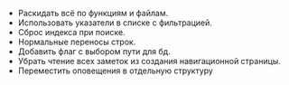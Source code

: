 + Раскидать всё по функциям и файлам.
+ Использовать указатели в списке с фильтрацией.
+ Сброс индекса при поиске.
+ Нормальные переносы строк.
+ Добавить флаг с выбором пути для бд.
+ Убрать чтение всех заметок из создания навигационной страницы.
+ Переместить оповещения в отдельную структуру
